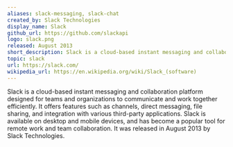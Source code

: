 ```yaml
---
aliases: slack-messaging, slack-chat
created_by: Slack Technologies
display_name: Slack
github_url: https://github.com/slackapi
logo: slack.png
released: August 2013
short_description: Slack is a cloud-based instant messaging and collaboration platform for teams and organizations.
topic: slack
url: https://slack.com/
wikipedia_url: https://en.wikipedia.org/wiki/Slack_(software)
---
```

Slack is a cloud-based instant messaging and collaboration platform designed for teams and organizations to communicate and work together efficiently. It offers features such as channels, direct messaging, file sharing, and integration with various third-party applications. Slack is available on desktop and mobile devices, and has become a popular tool for remote work and team collaboration. It was released in August 2013 by Slack Technologies.
